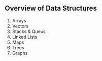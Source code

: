 ## Overview of Data Structures

1. Arrays
2. Vectors
3. Stacks & Queus
4. Linked Lists
5. Maps
6. Trees
7. Graphs

